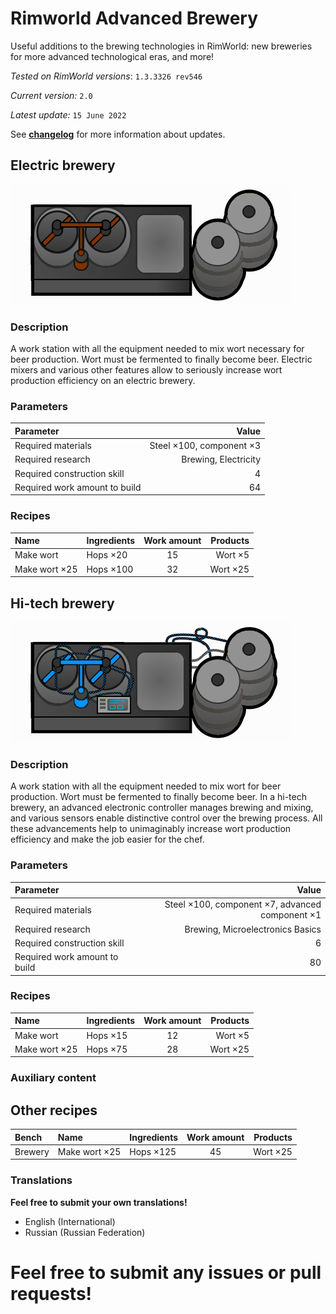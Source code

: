 # Rimworld Advanced Brewery
Useful additions to the brewing technologies in RimWorld: new breweries for more advanced technological eras, and more!

*Tested on RimWorld versions*: `1.3.3326 rev546`

*Current version:* `2.0`

*Latest update:* `15 June 2022`

See [**changelog**][1] for more information about updates.

## Electric brewery
![Texture reference][2]

### Description
A work station with all the equipment needed to mix wort necessary for beer production. Wort must be fermented to finally become beer. Electric mixers and various other features allow to seriously increase wort production efficiency on an electric brewery.

### Parameters
| Parameter                     |                    Value |
|:------------------------------|-------------------------:|
| Required materials            | Steel ×100, component ×3 |
| Required research             | Brewing, Electricity     |
| Required construction skill   | 4                        |
| Required work amount to build | 64                       |

### Recipes
| Name          | Ingredients | Work amount | Products |
|:--------------|:------------|:-----------:|---------:|
| Make wort     | Hops ×20    | 15          | Wort ×5  |
| Make wort ×25 | Hops ×100   | 32          | Wort ×25 |

## Hi-tech brewery
![Texture reference][3]

### Description
A work station with all the equipment needed to mix wort for beer production. Wort must be fermented to finally become beer. In a hi-tech brewery, an advanced electronic controller manages brewing and mixing, and various sensors enable distinctive control over the brewing process. All these advancements help to unimaginably increase wort production efficiency and make the job easier for the chef.

### Parameters
| Parameter                     |                                           Value |
|:------------------------------|------------------------------------------------:|
| Required materials            | Steel ×100, component ×7, advanced component ×1 |
| Required research             | Brewing, Microelectronics Basics                |
| Required construction skill   | 6                                               |
| Required work amount to build | 80                                              |

### Recipes
| Name          | Ingredients | Work amount | Products |
|:--------------|:------------|:-----------:|---------:|
| Make wort     | Hops ×15    | 12          | Wort ×5  |
| Make wort ×25 | Hops ×75    | 28          | Wort ×25 |

### Auxiliary content
## Other recipes
| Bench   | Name          | Ingredients | Work amount | Products |
|:--------|:--------------|:------------|:-----------:|---------:|
| Brewery | Make wort ×25 | Hops ×125   | 45          | Wort ×25 |

### Translations
**Feel free to submit your own translations!**
- English (International)
- Russian (Russian Federation)

# Feel free to submit any issues or pull requests!

[1]: changelog.md
[2]: Textures/Buildings_Production/ElectricBrewery_south.png
[3]: Textures/Buildings_Production/HiTechBrewery_south.png
